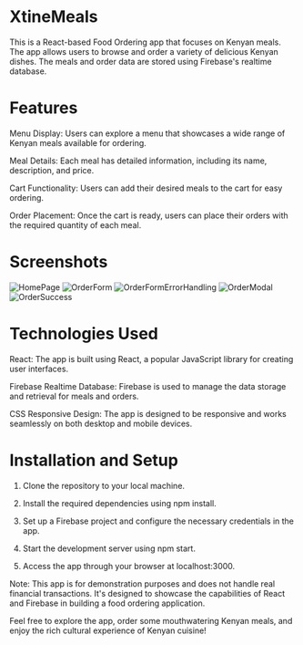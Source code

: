 # XtineMeals
This is a React-based Food Ordering app that focuses on Kenyan meals. The app allows users to browse and order a variety of delicious Kenyan dishes. The meals and order data are stored using Firebase's realtime database.
# Features
Menu Display: Users can explore a menu that showcases a wide range of Kenyan meals available for ordering.

Meal Details: Each meal has detailed information, including its name, description, and price.

Cart Functionality: Users can add their desired meals to the cart for easy ordering.

Order Placement: Once the cart is ready, users can place their orders with the required quantity of each meal.
# Screenshots
![HomePage](https://github.com/IanKaire/FoodOrder/assets/114652346/bd3d4318-02ff-4686-a4c6-8c1c659d3537)
![OrderForm](https://github.com/IanKaire/FoodOrder/assets/114652346/f1d932a1-8a39-4705-af90-17f57247e022)
![OrderFormErrorHandling](https://github.com/IanKaire/FoodOrder/assets/114652346/b0abc757-2e07-4ca3-8bca-1d8531a5bdf4)
![OrderModal](https://github.com/IanKaire/FoodOrder/assets/114652346/859e95b2-465e-49a3-b6c3-c918ba3aca73)
![OrderSuccess](https://github.com/IanKaire/FoodOrder/assets/114652346/b4c811e5-cd4c-4303-af94-9fe7c1f6d4df)

# Technologies Used
React: The app is built using React, a popular JavaScript library for creating user interfaces.

Firebase Realtime Database: Firebase is used to manage the data storage and retrieval for meals and orders.

CSS Responsive Design: The app is designed to be responsive and works seamlessly on both desktop and mobile devices.
# Installation and Setup
1. Clone the repository to your local machine.

2. Install the required dependencies using npm install.
   
3. Set up a Firebase project and configure the necessary credentials in the app.
   
4. Start the development server using npm start.
   
5. Access the app through your browser at localhost:3000.
   
Note: This app is for demonstration purposes and does not handle real financial transactions. It's designed to showcase the capabilities of React and Firebase in building a food ordering application.

Feel free to explore the app, order some mouthwatering Kenyan meals, and enjoy the rich cultural experience of Kenyan cuisine!

